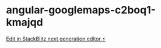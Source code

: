 # angular-googlemaps-c2boq1-kmajqd

[Edit in StackBlitz next generation editor ⚡️](https://stackblitz.com/~/github.com/thdavids07/angular-googlemaps-c2boq1-kmajqd)